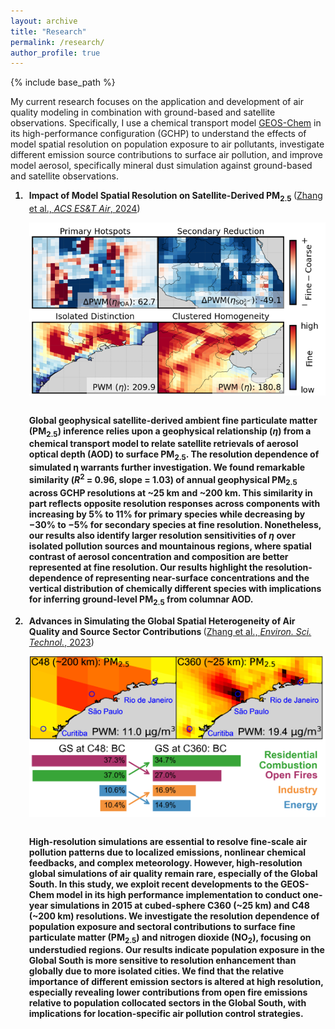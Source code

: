 ```yaml
---
layout: archive
title: "Research"
permalink: /research/
author_profile: true
---
```

{% include base_path %}

My current research focuses on the application and development of air quality modeling in combination with ground-based and satellite observations. Specifically, I use a chemical transport model [GEOS-Chem](https://geoschem.github.io/index.html) in its high-performance configuration (GCHP) to understand the effects of model spatial resolution on population exposure to air pollutants, investigate different emission source contributions to surface air pollution, and improve model aerosol, specifically mineral dust simulation against ground-based and satellite observations.

<ol>
<li style="padding-left: 6px;font-weight:bold;">
<b> Impact of Model Spatial Resolution on Satellite-Derived PM<sub>2.5</sub> </b>
<b style="font-weight: normal">
(<a href="https://doi.org/10.1021/acsestair.4c00084">Zhang et al., <i>ACS ES&T Air</i>, 2024</a>)</b>

<p style="display:inline-block;font-weight: normal;">
<img src="/images/2024_ESTAir_Zhang.png" align="right" class="inline" width=500 height="auto" />

Global geophysical satellite-derived ambient fine particulate matter (PM<sub>2.5</sub>) inference relies upon a geophysical relationship (<i>&#951;</i>) from a chemical transport model to relate satellite retrievals of aerosol optical depth (AOD) to surface PM<sub>2.5</sub>. The resolution dependence of simulated η warrants further investigation. We found remarkable similarity (<i>R</i><sup>2</sup> = 0.96, slope = 1.03) of annual geophysical PM<sub>2.5</sub> across GCHP resolutions at ~25 km and ~200 km. This similarity in part reflects opposite resolution responses across components with increasing by 5% to 11% for primary species while decreasing by &minus;30% to &minus;5% for secondary species at fine resolution. Nonetheless, our results also identify larger resolution sensitivities of <i>&#951;</i> over isolated pollution sources and mountainous regions, where spatial contrast of aerosol concentration and composition are better represented at fine resolution. Our results highlight the resolution-dependence of representing near-surface concentrations and the vertical distribution of chemically different species with implications for inferring ground-level PM<sub>2.5</sub> from columnar AOD. 
</p>
</li>

<li style="padding-left: 6px;font-weight:bold;">
<b> Advances in Simulating the Global Spatial Heterogeneity of Air Quality and Source Sector Contributions </b>
<b style="font-weight: normal">
(<a href="https://doi.org/10.1021/acs.est.2c07253">Zhang et al., <i>Environ. Sci. Technol.</i>, 2023</a>)</b>

<p style="display:inline-block;font-weight: normal;">
<img src="/images/2023_EST_Zhang_TOCart.png" align="right" class="inline" width=500 height="auto" />

High-resolution simulations are essential to resolve fine-scale air pollution patterns due to localized emissions, nonlinear chemical feedbacks, and complex meteorology. However, high-resolution global simulations of air quality remain rare, especially of the Global South. In this study, we exploit recent developments to the GEOS-Chem model in its high performance implementation to conduct one-year simulations in 2015 at cubed-sphere C360 (~25 km) and C48 (~200 km) resolutions. We investigate the resolution dependence of population exposure and sectoral contributions to surface fine particulate matter (PM<sub>2.5</sub>) and nitrogen dioxide (NO<sub>2</sub>), focusing on understudied regions. Our results indicate population exposure in the Global South is more sensitive to resolution enhancement than globally due to more isolated cities. We find that the relative importance of different emission sectors is altered at high resolution, especially revealing lower contributions from open fire emissions relative to population collocated sectors in the Global South, with implications for location-specific air pollution control strategies. 
</p>
</li>

</ol>